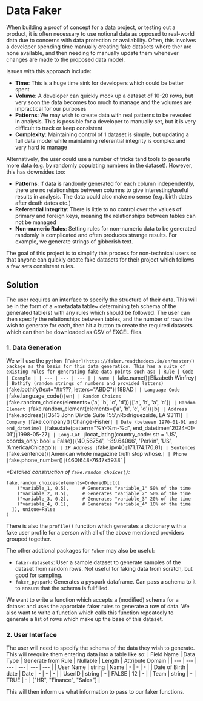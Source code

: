 # Data Faker
When building a proof of concept for a data project, or testing out a product, it is often necessary to use notional data as opposed to real-world data due to concerns with data protection or availability. Often, this involves a developer spending time manually creating fake datasets where ther are none available, and then needing to manually update them whenever changes are made to the proposed data model.


Issues with this approach include:
 - **Time**: This is a huge time sink for developers which could be better spent
 - **Volume**: A developer can quickly mock up a dataset of 10-20 rows, but very soon the data becomes too much to manage and the volumes are impractical for our purposes
 - **Patterns**: We may wish to create data with real patterns to be revealed in analysis. This is possible for a developer to manually set, but it is very difficult to track or keep consistent
 - **Complexity**: Maintaining control of 1 dataset is simple, but updating a full data model while maintaining referential integrity is complex and very hard to manage

Alternatively, the user could use a number of tricks tand tools to generate more data (e.g. by randomly populating numbers in the dataset). However, this has downsides too:
 - **Patterns**: If data is randomly generated for each column independently, there are no relationships between columns to give interesting/useful results in analysis. The data could also make no sense (e.g. birth dates after death dates etc.)
 - **Referential Integrity**: There is little to no control over the values of primary and foreign keys, meaning the relationships between tables can not be managed
 - **Non-numeric Rules**: Setting rules for non-numeric data to be generated randomly is complicated and often produces strange results. For example, we generate strings of gibberish text.

The goal of this project is to simplify this process for non-technical users so that anyone can quickly create fake datasets for their project which follows a few sets consistent rules.


## Solution
The user requires an interface to specify the structure of their data. This will be in the form of a ~metadata table~ determining teh schema of the generated table(s) with any rules which should be followed. The user can then specify the relationships between tables, and the number of rows the wish to generate for each, then hit a button to create the required datasets which can then be downloaded as CSV of EXCEL files.

### 1. Data Generation
We will use the `python [Faker](https://faker.readthedocs.io/en/master/) package as the basis for this data generation. This has a suite of existing rules for generating fake data points such as:
| Rule | Code | Example |
| --- | --- | --- |
| Name | `fake.name()` | `Elizabeth Winfrey` |
| Bothify (random strings of numbers and provided letters) | `fake.bothify(text="##???, letters="ABDC")` | `18BAD` |
| Language Code | `fake.language_code()` | `en` |
| Random Choices | `fake.random_choices(elements=('a', 'b', 'c', 'd'))` | `['a', 'b', 'a', 'c']` |
| Random Element | `fake.random_element(elements=('a', 'b', 'c', 'd'))` | `b` |
| Address | `fake.address()` | `3513 John Divide Suite 155\nRodriguezside, LA 93111` |
| Company | `fake.company()` | `Change-Fisher` |
| Date (between 1970-01-01 and end_datetime) | `fake.date(pattern="%Y-%m-%d", end_datetime='2024-01-01')` | `1998-05-27` |
| Long-Lat | `locat_lating(country_code: str = 'US', coords_only: bool = False)` | `('40,56754', '-89.64066', 'Perkin', 'US', 'America/Chicago')` |
| IP Address | `fake.ipv4()` | `171.174.170.81` |
| Sentences | `fake.sentence()` | `American whole magazine truth stop whose.` |
| Phone | `fake.phone_number()` | `(460)648-7647x5938` |

_\*Detailed construction of `fake.random_choices()`:_ 
```
fake.random_choices(elements=OrderedDict([
    ("variable_1, 0.5),     # Generates "variable_1" 50% of the time
    ("variable_2, 0.5),     # Generates "variable_2" 50% of the time
    ("variable_3, 0.2),     # Generates "variable_3" 20% of the time
    ("variable_4, 0.1),     # Generates "variable_4" 10% of the time
  ]), unique=False
)
```

There is also the `profile()` function which generates a dictionary with a fake user profile for a person with all of the above mentioned providers grouped together.

The other addtional packages for `Faker` may also be useful:
 - `faker-datasets`: User a sample dataset to generate samples of the dataset from random rows. Not useful for faking data from scratch, but good for sampling.
 - `faker_pyspark`: Generates a pyspark dataframe. Can pass a schema to it to ensure that the schema is fullfilled.

We want to write a function which accepts a (modified) schema for a dataset and uses the approriate faker rules to generate a row of data. We also want to write a function which calls this function repeatedly to generate a list of rows which make up the base of this dataset.

### 2. User Interface
The user will need to specify the schema of the data they wish to generate. This will reequire them entering data into a table like so:
| Field Name | Data Type | Generate from Rule | Nullable | Length | Attribute Domain |
| --- | --- | --- | --- | --- | --- |
| User Name | string | Name | - | - | - |
| Date of Birth | date | Date | - | - | - |
| UserID | string | - | FALSE | 12 | - |
| Team | string | - | TRUE | - | ["HR", "Finance", "Sales"] |

This will then inform us what information to pass to our faker functions.
